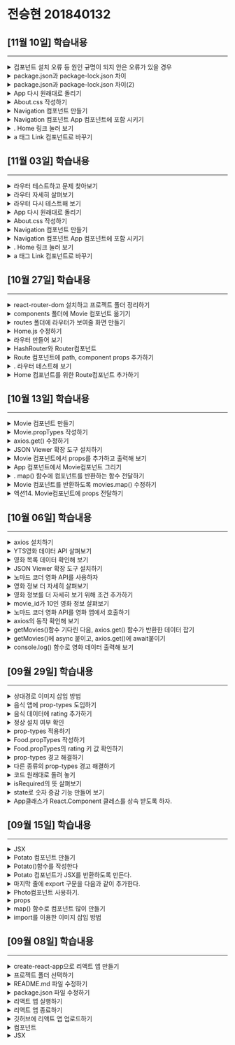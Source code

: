 # 전승현 201840132 



##  [11월 10일] 학습내용
------

<details>
<summary>컴포넌트 설치 오류 등 원인 규명이 되지 안은 오류가 있을 경우 </summary>

1. npm cache clean --force
2. npm rebuild
3. rm -rf node_modules
4. npm install


</details>

<details>
<summary>  package.json과 package-lock.json 차이</summary>

1. package.json은 패기지 의존성 관리 파일이다
2. 협업을 할 때는 팀원들 각자의 컴퓨터에 같은 패키지들을 설치해서 동일한 개발환경을 구성해야 하는
게 이때 사용하는 것이 package.json이다.
3. 물론 개인의 프로젝트를 재 생성하거나, 이번의 경우처럼 오류가 있을 때도 유용하게 사용된다
4. 하지만 간혹 팀원들 중 버전이 다르게 설치되는 경우 앱이 동작하지 않는 경우도 있어 난감할 때가 생
긴다. 이때는 다음과 같이 확인하고 조치한다. 결국 앞서 소개한 방법으로 해결하는 것이다. 
5.  package.json의 경우는 version range를 사용한다. "express": "~4.16.1“
6. package-lock.json은 package.json 이 변경될 때 마다 업데이트 되는 것으로 좀더 정확한 버전이
기록되어 있다.


</details>


<details>
<summary>  package.json과 package-lock.json 차이(2)</summary>

1. npm install 을 진행하더라도 서로 다른 node_modules트리를 생성하는 경우가 발생한다. 
2. 이것은 npm의 버전이 다른 경우, npm 알고리즘의 차이가 나기 때문이다. 
3. 그래서 팀원 간의 문제가 발행하면 npm버전부터 확인한다.
4. 그리고 package-lock.json파일이 있으면 npm install명령은 package.json 을 사용하지 않고
package-lock.json 을 사용하여 node-modules 를 생성한다.


</details>

<details>
<summary> App 다시 원래대로 돌리기</summary>

1. Route 컴포넌트에 exact props를 추가하면 해결할 수 있다
2. exact props는 Route 컴포넌트가 path props와 정확하게 일치하는 URL에만 반응하도록 한다.



</details>

<details>
<summary> About.css 작성하기</summary>

1. route 폴더에 About.css파일을 생성한고, css 코드를 작성한다. (kabab case사용하기)
2. About.js에 About.css를 import하고, 적용할 수 있도록 내용도 수정한다



</details>


<details>
<summary>  Navigation 컴포넌트 만들기</summary>

1.  Home과 About이라는 2개의 버튼을 만들고, 각각의 버튼을 눌렸을 때 해당 화면이 보이도록 할 것
이다
2. 먼저 components폴더에 Navigation.js파일을 만들고, 2개의 a 태그를 반환하도록 작성한다



</details>


<details>
<summary> Navigation 컴포넌트 App 컴포넌트에 포함 시키기</summary>

1. App컴포넌트에 Navigation을 import시키고, <HashRoute>에서 불러오게 한다.
2. 앱을 실행하면 Navigation이 출력되는 것을 확인할 수 있다
3. 하지만 동작은 잘 될까? 다음 액션에서 확인해 보자.

</details>

<details>
<summary> . Home 링크 눌러 보기</summary>

1. Home링크를 눌러본다.
2. • 링크를 클릭할 때마다 리액트가 죽고, 새 페이지가 열리는 문제가 발생한다.
3. • 원인은 a 태그의 href속성이 페이지 전체를 다시 그리는 성질을 갖고 있기 때문이다.
4. 이대로 라면 필요한 부분만 다시 그려주는 리액트를 써야할 이유가 없다. 
5. 이 문제를 해결하려면 react-router-dom의 Link 컴포넌트를 사용하면 된다.

</details>


<details>
<summary> a 태그 Link 컴포넌트로 바꾸기</summary>

1. Navigation 컴포넌트에 Link 컴포넌트를 import하고 a 태그를 Link 컴포넌트로 바꾼다. • href속성은 to로 수정한다.
2. 앱을 실행하고 링크를 클릭해 본다. 페이지 전체 고침 문제가 해결된 것을 확인할 수 있다

</details>


##  [11월 03일] 학습내용
------

<details>
<summary> 라우터 테스트하고 문제 찾아보기</summary>

1. localhost:3000에 접속하면 주소 뒤에 자동으로 /#/가 붙으면서 영화 앱 화면이 나타난다.
2. 이번에는 /about에도 접속해 본다. 당연히 About 컴포넌트만 출력되야 함에도, Movie 컴포넌트가
함께 출력된다.
3. 이제부터 이 문제를 해결해 보도록 한다.


</details>

<details>
<summary>  라우터 자세히 살펴보기</summary>

1. • App 컴포넌트에 라우터를 다음과 같이 구성한다
~~~javascript
  <HashRouter>
        <Navigation />
        <Route path = '/' exact={true} component={Home} />
        <Route path = '/about' component={About} />
        <Route path = '/movie-detale' componente={Detail} />
    </HashRouter>
~~~

</details>


<details>
<summary> 라우터 다시 테스트해 보기</summary>

1. /home에 접속하면 문제가 없어 보이지만, /home/introduction에 접속하면 Home이 함께 나오는
문제는 여전하다.
2. 라우터는 사용자가 /home/introduction에 접속하면 /, /home, /home/introduction 순서로
path props가 있는지를 찾는다. 그런데 이들 모두가 path props를 갖고 있기 때문에 introduction
에 접속하면 이 모든 것이 보이는 것이다.
3. • 이와 같은 이유로 /about에 접속하면 /, /about 순서로 path props를 찾기 때문에 Home과 About
컴포넌트 모두 출력되는 것이었다.


</details>

<details>
<summary> App 다시 원래대로 돌리기</summary>

1. Route 컴포넌트에 exact props를 추가하면 해결할 수 있다
2. exact props는 Route 컴포넌트가 path props와 정확하게 일치하는 URL에만 반응하도록 한다.



</details>

<details>
<summary> About.css 작성하기</summary>

1. route 폴더에 About.css파일을 생성한고, css 코드를 작성한다. (kabab case사용하기)
2. About.js에 About.css를 import하고, 적용할 수 있도록 내용도 수정한다



</details>


<details>
<summary>  Navigation 컴포넌트 만들기</summary>

1.  Home과 About이라는 2개의 버튼을 만들고, 각각의 버튼을 눌렸을 때 해당 화면이 보이도록 할 것
이다
2. 먼저 components폴더에 Navigation.js파일을 만들고, 2개의 a 태그를 반환하도록 작성한다



</details>


<details>
<summary> Navigation 컴포넌트 App 컴포넌트에 포함 시키기</summary>

1. App컴포넌트에 Navigation을 import시키고, <HashRoute>에서 불러오게 한다.
2. 앱을 실행하면 Navigation이 출력되는 것을 확인할 수 있다
3. 하지만 동작은 잘 될까? 다음 액션에서 확인해 보자.

</details>

<details>
<summary> . Home 링크 눌러 보기</summary>

1. Home링크를 눌러본다.
2. • 링크를 클릭할 때마다 리액트가 죽고, 새 페이지가 열리는 문제가 발생한다.
3. • 원인은 a 태그의 href속성이 페이지 전체를 다시 그리는 성질을 갖고 있기 때문이다.
4. 이대로 라면 필요한 부분만 다시 그려주는 리액트를 써야할 이유가 없다. 
5. 이 문제를 해결하려면 react-router-dom의 Link 컴포넌트를 사용하면 된다.

</details>


<details>
<summary> a 태그 Link 컴포넌트로 바꾸기</summary>

1. Navigation 컴포넌트에 Link 컴포넌트를 import하고 a 태그를 Link 컴포넌트로 바꾼다. • href속성은 to로 수정한다.
2. 앱을 실행하고 링크를 클릭해 본다. 페이지 전체 고침 문제가 해결된 것을 확인할 수 있다

</details>


##  [10월 27일] 학습내용
------

<details>
<summary> react-router-dom 설치하고 프로젝트 폴더 정리하기</summary>

1. 간단한 메뉴를 추가한다.
2. 메뉴를 클릭하면 화면이 이동해야 하는데, 이때 필요한 것이 라우터이다.
3. • 라우터는 react-router-dom패키지를 이용하면 된다.
4.  react-router-dom 설치하기
~~~ javascript
> npm install react-router-dom
~~~


</details>

<details>
<summary>   components 폴더에 Movie 컴포넌트 옮기기</summary>

1. src/components 폴더 만들고 Movie컴포넌트 이동

</details>


<details>
<summary> routes 폴더에 라우터가 보여줄 화면 만들기</summary>

1. • src/routes 폴더 만들고 Home.js와 About.js 파일 생성


</details>

<details>
<summary> Home.js 수정하기</summary>

1. App.js내용을 Home.js로 복사하고 컴포넌트 이름을 Home으로 수정한다
2. Home.css를 생성하고 Home.js에 import한다.



</details>

<details>
<summary> 라우터 만들어 보기</summary>

1. 라우터는 사용자가 입력한 URL을 통해 특정 컴포넌트를 불러준다.
2. React-router-dom은 여러 종류의 라우터를 제공하는데, 여기서는 HashRouter와 Route컴포넌트
를 사용한다.
3. App.js에 HashRouter와 Route 컴포넌트 import하고 적용한다.


</details>


<details>
<summary> HashRouter와 Router컴포넌트</summary>

1. HashRouter와 Router컴포넌트 import한다
2. HashRouter컴포넌트가 Route컴포넌트를 감싸 반환하도록 App.js를 수정한다
3. 그리고 Home을 import 했던 코드는 잠시 지운다.
4. Route에는 2가지 props를 전달할 수 있다. 하나는 URL을 위한 path props고, 또 하나는 URL에 맞
는 컴포넌트를 불러 주기 위한 component props이다.




</details>


<details>
<summary> Route 컴포넌트에 path, component props 추가하기</summary>

1. About 컴포넌트를 import 한다.
2. Path, component props에 URL과 About 컴포넌트를 전달한다.

</details>

<details>
<summary> . 라우터 테스트해 보기</summary>

1. • localhost:3000/#에 path props로 전달했던 값 /about을 붙여 다시 접속해 보자.
2. URL은 localhost:3000/#/about이고, 액션3에서 작성했던 내용이 출력된다.
3. 이것은 Route 컴포넌트에 전달한 path props를 보고 component props에 지정한 About 컴포넌
트를 그려 준 것이다. 

</details>


<details>
<summary> Home 컴포넌트를 위한 Route컴포넌트 추가하기</summary>

1. App 컴포넌트에 Home 컴포넌트를 import하고, 또 다른 Route 컴포넌트를 추가 한다
2. path props를 “/”으로 입력한 이유는 localhost:3000에 접속하면 기본으로 보여줄 컴포넌트를
Home 컴포넌트로 하기 위해서이다.

</details>

##  [10월 13일] 학습내용
------

<details>
<summary> Movie 컴포넌트 만들기</summary>

1. src폴더에 Movie.js 파일을 새로 만든다.
2. 컴포넌트의 기본 골격을 작성한다
3. Movie 컴포넌트는 state가 필요하지 않으므로 클래스형 컴포넌트가 아닌, 함수형 컴포넌트로 작성
하기로 한다.
4. Movie에 넘어와야 하는 영화 데이터를 정의하고, 관리하기 위해 prop-types를 사용한다.
~~~ javascript
> import PropTypes from "prop-types";

function Movie() {
    return <h1></h1>;
}

Movie.propTypes = {};

export default Movie;
~~~


</details>

<details>
<summary>  Movie.propTypes 작성하기</summary>

1. 먼저 id를 Movie.propTypes를 추가 한다. 
2. id의 자료형은 Number이고, 반드시 있어야 함으로 PropType.number.isRequired로 작성한다.
3. year, title, summary, poster를 각각 Movie.propTypes에 추가 한다. 
4. 여기서 poster props는 영화 포스터 이미지 주소를 저장하기 위한 것이다

~~~ javascript
Movie.propTypes = {
  year: PropTypes.number.isRequired,
  title: PropTypes.string.isRequired,
  summary: PropTypes.string.isRequired,
  poster: PropTypes.string.isRequired,
  genres: PropTypes.arrayOf(PropTypes.string).isRequired,
};

~~~





</details>


<details>
<summary>axios.get() 수정하기</summary>

~~~ javascript
getMovie = async () => {
    //movies.data.data.movies
    const {
      data: {
        data: { movies },
      },
    } = await axios.get("https://yts-proxy.now.sh/list_movies.json?_by=rating");

~~~


</details>

<details>
<summary> JSON Viewer 확장 도구 설치하기</summary>

1. JSON Viewer라는 확장 도구를 설치하면 정상적으로 볼 수 있다.
2. 크롬 웹스토어에서 JSON Viewer라고 검색하고 설치한다



</details>

<details>
<summary> Movie 컴포넌트에서 props를 추가하고 출력해 보기</summary>

1. Movie 컴포넌트에서 id, title, year, summary, poster props를 받아 출력할 수 있도록 수정한다.
2. App 컴포넌트에서 Movie컴포넌트를 그릴 때 title만 우선 출력하도록 만들어 보자.
3. 음식 앱을 만들 때 컴포넌트를 map() 함수로 출력했던 것과 같이 코딩한다.


~~~ javascript
function Movie({ id, year, title, summary, poster }) {
    return <h4>{title}</h4>;
}

~~~
</details>


<details>
<summary> App 컴포넌트에서 Movie컴포넌트 그리기</summary>

1. We are ready를 출력하고 있는 자리, 즉 로딩이 완료 되면 실행되는 자리에 movies.map()을 사용
한다.
2. map() 함수의 첫 번째 인자로 컴포넌트를 반환하는 함수를 전달하면 된다.
~~~ javascript
render() {
    const { isLoading, movies} = this.state;
    return <div>{isLoading ? 'Loading..' : movies.map()}</div>;
}

~~~



</details>


<details>
<summary>. map() 함수에 컴포넌트를 반환하는 함수 전달하기</summary>

1. 우선 console탭에 영화 데이터를 출력한 다음, 아무것도 반환하지 않는 함수를 전달해 본다
~~~ javascript
{isLoading
? 'Loading...'
: movies.map((movie)=>{
    console.log(movie)
    return
})}

~~~

</details>

<details>
<summary> Movie 컴포넌트를 반환하도록 movies.map() 수정하기</summary>

1. App.js에 Movie 컴포넌트를 import한 다음, movies.map()에 전달한 함수가 <Movie />를 반환하
도록 한다.
~~~ javascript
import Moive from './Movie'

~~~

</details>


<details>
<summary>액션14. Movie컴포넌트에 props 전달하기</summary>

1. id, year, title, summary, poster를 isRequired로 설정했기 때문에 props를 모두 전달해야 한다.
2. • 단, poster props의 경우 키 이름이 medium_cover_image이므로 movies.poster가 아니라
movies.medium_cover_image라고 작성한다.
3. setTimeout은 이제 사용할 필요가 없으니 삭제한다.
4. App을 실행해 보면 영화 제목이 나오는 것을 확인할 수 있다.

~~~ javascript
  <Movie
                  key={movie.id}
                  id={movie.id}
                  year={movie.year}
                  title={movie.title}
                  summary={movie.summary}
                  poster={movie.medium_cover_image}


~~~
</details>





##  [10월 06일] 학습내용
------

<details>
<summary>axios 설치하기</summary>

1. javascript에서는 영화 데이터를 로딩 할 때 fetch()함수를 사용한다. 
2. 하지만 이 시간은 javascript시간이 아님으로 그 대신 axios를 사용하도록 한다.
3. public 폴더에 images폴더를 생성한다
4. 터미널에서 다음과 같이 입력하여 axios를 설치한다.
~~~
> npm install axios
~~~


</details>

<details>
<summary>  YTS영화 데이터 API 살펴보기</summary>

1. 브라우저 주소창에 yts.lt/api 라고 입력하고, YTS영화 데이터 API 사이트에 접속해 보자.
2. 앞으로 사용할 API는 'List Movies API'이다.
3. List Movies를 클릭한다. 로그인 하지 않아도 된다.
4. API는 특정 주소를 입력하면 그 주소에 맞는 결과를 보내 준다.
5. 조건도 붙일 수 있도록 제공한다.
6. 우리는 Endpoint의 가장 위에 있는 주소를 사용한다. 이 주소는 최신 영화 20개에 대한 데이터를 기
본으로 보내 준다



</details>


<details>
<summary>영화 목록 데이터 확인해 보기</summary>

1. • 브라우저에서 Endpoint의 주소 중 json으로 끝나는 주소를 입력한다.
2. • min스타일로 제공되기 때문에 보기가 아주 불편하다.



</details>

<details>
<summary> JSON Viewer 확장 도구 설치하기</summary>

1. JSON Viewer라는 확장 도구를 설치하면 정상적으로 볼 수 있다.
2. 크롬 웹스토어에서 JSON Viewer라고 검색하고 설치한다



</details>

<details>
<summary>노마드 코더 영화 API를 사용하자</summary>

1. API GitHub에 접속해 보면 README.md 소개 글에 다음과 같은 내용이 있다
2. YTS의 endpoint /list_movies.json을 사용하려면 yts-proxy.now.sh에 /list_movies.json을 붙이
면 된다.
3. 만일 YTS의 다른 endpoint와 함께 노마드 코더 영화 API를 사용하려면,
yts-proxy.now.sh에 endpoint를 붙이면 된다.

</details>


<details>
<summary>영화 정보 더 자세히 살펴보기</summary>

1. 영화정보를 좀더 자세히 살펴보자
2. 주소창에 yts-proxy.now.sh/movie_details.json라고 접속하면 아무 것도 출력되지 않는다.
3. API가 movie_id라는 조건을 요구하기 때문이다.


</details>


<details>
<summary>영화 정보를 더 자세히 보기 위해 조건 추가하기</summary>

1. yts.mx/api#mivie_details에 접속하면
movie_details Endpoint는 movie_id가 필수임을 알
수 있다.
2. 즉 yts-proxy.now.sh/list_movies.json에 movie_id를
추가해야 한다.
3. Example에 있는 주소를 보면 movie_id를 어떻게 추가
하는지 알 수 있다.


</details>

<details>
<summary> movie_id가 10인 영화 정보 살펴보기</summary>

1. yts-proxy.now.sh/list_movies.json?movie_id=10 이하고 접속하면 아이디가 10인 영화의 자세
한 정보를 볼 수 있다.



</details>


<details>
<summary>노마드 코더 영화 API를 영화 앱에서 호출하기</summary>

1. API를 사용하려면 axios를 import한 다음, componentDidMount()함수에서 axios로 API를 호출
하면 된다
2. axios.get()함수의 인자에 URL을 전달하여 API를 호출했다
3. setTimeout은 이제 사용할 필요가 없으니 삭제한다.
4. 실행해 보면 여전히 Loading... 이라고만 나온다.

</details>

<details>
<summary>axios의 동작 확인해 보기</summary>

1. axios가 동작하는지 살펴보자.
2. network탭을 열고 브라우저 새로고침(Ctrl+F5)을 한다
3. name이라는 항목에 list_movies.json이라고 나온 부분이 바로 axios가 API를 호출해서 발생한 것
이다.

</details>

<details>
<summary>getMovies()함수 기다린 다음, axios.get() 함수가 반환한 데이터 잡기</summary>

1. getMovies()함수를 만들고, 이 함수 안에서 axios.get()이 실행하도록 한다.
2. axios.get()의 return값은 movies에 저장한다. 
3. componentDidMount()함수가 실행되면 this.getMovie()가 실행된다
4. 이때 자바스크립트에게 getMovies()함수는 시간이 필요하다는 것을 알려야 하는데 이때 사용되는
것이 async, await 이다.

</details>


<details>
<summary> getMovies()에 async 붙이고, axios.get()에 await붙이기</summary>

1. 시간이 필요하다는 것을 알리기 위해서는 async, await 키워드가 필요하다. 
2. 자바스크립트에게 시간이 필요하다는 것을 알리려면 async를 ()앞에 붙이고,
3. 실제 시간이 필요한 대상인 axios.get()함수 에는 await을 붙인다.


</details>

<details>
<summary>  console.log() 함수로 영화 데이터 출력해 보기 </summary>

1. 앞에서 우리가 작업한 결과로 API가 보내준 데이터는 movies에 들어가 있을 것이다. 
2. console을 통해 출력해 보자.


</details>

##  [09월 29일] 학습내용
------

<details>
<summary>상대경로 이미지 삽입 방법</summary>

1. 교재에서의 이미지 삽입은 절대 경로를 사용했다. 상대 경로로 삽입할 때는 어떻게 하면 될까?
2. Import를 사용하는 방법도 있지만 이미지가 많을 경우는 코드가 길어져 적합하지 않다.
3. public 폴더에 images폴더를 생성한다
4. 그리고 필요한 곳에 
~~~
<img src=“image/[이미지 이름]”> 
~~~
형태로 태그를 작성하면 된다.

</details>

<details>
<summary> 음식 앱에 prop-types 도입하기</summary>

1. 정의한 props의 값이 컴포넌트에 제대로 전달되지 않으면 어떻게 해야 할까?
2. Picture props에 {dish.image}가 아닌 {true}를 전달하면 어떻게 될까?
3. 여러가지 이유로 원하는 대로 이미지 등이 나오지 않을 때 이를 검사할 수 있는 방법은 없을까?
4.  이번 절에서는 이 검사 방법에 대해 알아 보도록 한다.

~~~
import React from 'react';
~~~

</details>


<details>
<summary>음식 데이터에 rating 추가하기</summary>

1. • foodLike 배열의 각 요소에 rating(평점)을 추가한다
2. • Rating props를 Food 컴포넌트에 전달하면서 이 값을 검사해 보기로 한다
3. • 그러기 위해서는 props의 자료형을 검사할 수 있도록 만들어 주는 prop-types라는 도구가 필요하
다.
4. • 다음 액션에서는 도구를 설치해 본다.


</details>

<details>
<summary>정상 설치 여부 확인</summary>

1. Package.json 파일을 열어 dependencies 키에 있는 값을 살펴보자
2. Prop-types가 등록되어 있으면 설치가 정상적으로 된 것이다
3. Prop-types는 컴포넌트가 전달받은 props가 원하는 값인지 확인해 주는 역할을 한다
4. prop-types를 통해 미리 ‘Food 컴포넌트는 반드시 picture props가 전달되야 한다’고 정의할 수 있
다.


</details>

<details>
<summary> prop-types 적용하기</summary>

1. import PropTypes from ‘prop-types’; 를 App.js 파일 맨 위에 추가해 주자.
2. 그리고 ration props를 Food 컴포넌트에 전달하자. 
3. 아직 prop-types를 적용한 상태는 아니다.

</details>


<details>
<summary>Food.propTypes 작성하기</summary>

1. 이제 prop-types를 적용해 보자.
2. Food.propType에 객체를 적어 주기만 하면 된다.
3. 모든 props는 문자열이고 반드시 있어야 한다는 조건을 추가해 보자.
4. 실행하면 별 문제가 없어 보이지만, 콘솔 탭을 확인해 보면 경고 메시지가 보인다.

</details>


<details>
<summary>Food.propTypes의 rating 키 값 확인하기</summary>

1. isRequired는 필요하다는 뜻 이다.
2. rating에는 string이라는 자료형이 반드시 필요하다’는 이야기 이다.


</details>

<details>
<summary> prop-types 경고 해결하기</summary>

1. rating: PropTypes.string.isRequired 대신 rating: PropTypes.number.isRequired 로 교체
2. Console탭을 확인해 보면 prop type 경고 메시지가 사라져 있다


</details>


<details>
<summary>다른 종류의 prop-types 경고 해결하기</summary>

1. Picture props의 이름을 image로 바꿔보자.
2. 화면에 사진이 나오지 않게 된다
3. Console 탭을 살펴보면 그 이유를 알 수 있다.
4. Food 컴포넌트에 picture라는 이름의 props가 필요한데, 그 값이 undefined다.

</details>

<details>
<summary>코드 원래대로 돌려 놓기</summary>

1. 이럴 경우도 props오류가 발생한 다는 생각하며, 오류 메시지를 눈으로 익혀 둔다.

</details>

<details>
<summary>isRequired의 뜻 살펴보기</summary>

1. rating props는 필수가 아니어도 되는 항목이다.
2. 다만 값이 전달되는 경우 자료형이 number이기는 해야 한다.

</details>


<details>
<summary> state로 숫자 증감 기능 만들어 보기</summary>

1. props는 정적인 데이터만 다룰 수 있다.
2. state는 동적인 데이터를 다루기 위해 사용된다
3. state는 class형 컴포넌트에서 사용된다.
4. 기존의 App.js는 04-App.js로 이름을 바꾸고 새로운 App.js 파일을 생성한다.

</details>

<details>
<summary> App클래스가 React.Component 클레스를 상속 받도록 하자. </summary>

1. class를 `React.Component`로 상속받아 생성한다.
2. `React.Component` 클래스는 500여 줄이 넘는 코드
로 여러가지 기능이 이미 구현되어 있기 때문에 사용하
기에 편리하다.
3. import할 때 `{Component}`를 써주면 extends에서
`React.`을 생략할 수 있다.

</details>

## [09월 15일] 학습내용
------

<details>
<summary>JSX</summary>

1. 컴포넌트는 자바스크립트와 HTML을 조합한 JSX라는 문법을 사용해서 만든다.
2. JSX의 문법은 JS와 HTML 문법의 조합한 것으로 사용하다 보면 자연스럽게 익힐 수 있다.

</details>

<details>
<summary>Potato 컴포넌트 만들기</summary>

1. src폴더 안에 Potato.js라는 이름의 새 파일을 만든다.
2. 첫 글자는 반드시 대문자를 사용한다
3. Import 구문을 입력해야 리액트가 JSX를 이해할 수 있으니 반드시 입력한다.

~~~
import React from 'react';
~~~

</details>


<details>
<summary>Potato()함수를 작성한다</summary>

~~~
import React from 'react';
function Potato() {

}
~~~


</details>

<details>
<summary>Potato 컴포넌트가 JSX를 반환하도록 만든다.</summary>

~~~
import React from 'react';
function Potato() {
    return <h3>I love potato</h3>;
}
~~~

</details>

<details>
<summary>마지막 줄에 export 구문을 다음과 같이 추가한다.</summary>

~~~
import React from 'react';
function Potato() {
    return <h3>I love potato</h3>;
}

export default Potato;
~~~

</details>


<details>
<summary>Photo컴포넌트 사용하기.</summary>

1. Export구문을 추가하면 다른 파일에서 해당 컴포넌트를 사용할 수 있다.
2. 교재의 액션06 처럼 코딩하는 경우 오류가 발생한다.

~~~
ReactDOM.render(<App />, document.getElementById('root'));
-> ReactDOM.render(<App /><Potato />, document.getElementById('root'));
~~~

</details>


<details>
<summary>props</summary>

- Props란 컴포넌트에서 컴포넌트로 전달하는 데이터를 말한다. 함수의 매개변수 역할을 하는 것이다.<br>
 따라서 props를 사용하면 컴포넌트를 효율적으로 사용할 수 있다.


</details>

<details>
<summary>map() 함수로 컴포넌트 많이 만들기</summary>

1. 이제 앞서 만든 foodLike에 있는 데이터로 컴포넌트를 여러 개 만든다.
2. 이때 사용되는 함수가 JS의 map()이다.
3. 이번 절에서는 map()함수의 동작을 크롬 개발자 도구의 console을 통해 살펴본다

</details>


<details>
<summary>import를 이용한 이미지 삽입 방법</summary>

1. 교재에서의 이미지 삽입은 절대 경로를 사용했다. 상대 경로로 삽입할 때는 어떻게 하면 될까?
2. 먼저 알아 둬야 할 것은 src폴더 내부에 이미지를 저장해야 한다는 것이다.
3. 그리고 상대 경로 삽입 방법은 2가지가 있는데 한가지는 import를 사용하는 방법과 require를 사용하는 방법이다.
4. 여기서는 import방법을 설명한다.
5. img01은 별칭이고 실제 이미지의 위치는 /src/images/1.jpg이다. 반드시 src 아래 두어야 한다.
6. 그리고 실제 사용한 때는 img01로 사용한다.

~~~
import img01 from './images/1.jpg'
~~~
</details>




##  [09월 08일] 학습내용
-------
<details>
<summary>create-react-app으로 리액트 앱 만들기</summary>

1. 명령 프롬프트를 실행한 다음 리액트 앱을 만들고 싶은 디렉토리로 이동해서 다음과 같이 명령을 실행한다.

2. 작업 디렉토리를 미리 만들고 실행하는 것이 작업하기가 편하다.
3. 앱의 이름은 자유롭게 해도 되지만 여기서는 movie_app_2021으로 통일한다.
4. 이제 다음과 같이 명령을 실행하면 작업 디렉토리 안에 앱 이름 디렉토리가 자동으로 생성되고 그 안에 필요한 파일들을 자동으로 설치해준다.

5. 명령은> npx create-react-app movie_app_2021

6. install중에 warning이 발생하지만 상관없다.

</details>

<details>
<summary>프로젝트 폴더 선택하기</summary>

1. 폴더를 선택하고 진행했으면 movie_app_2021폴더를 펼쳐 내용을 살펴본다

2. 만일 미리 열지 않았으면 File > Open Folder...메뉴를 선택하고 열면 된다


</details>

</details>

<details>
<summary>README.md 파일 수정하기</summary>

1. README.md 파일의 내용을 모두 지우고, 아래와 같이 입력한 후 저장한다.

2. README.md 파일은 1학기때와 같이 가장 위에 이름과 학번이 오게 하고,
다음 줄부터 날짜를 쓴 다음 매주 학습내용을 작성한다.

3. 가장 최근의 내용이 가장 위로 올라오게 작성한다.


</details>

<details>
<summary>package.json 파일 수정하기</summary>

1. test, eject 명령어는 사용하지 않기 때문에 삭제 한다. 그리고 파일을 저장한다.

</details>

<details>
<summary>리액트 앱 실행하기</summary>

1. 명령 프롬프트에서 프로젝트 폴더로 이동한 다음, >npm start로 앱을 실행한다

2. Terminal을 이용 할 때는 경로를 주의해야 한다.

3. 웹브라우저에 리액트 로고가 나타나면 정상적으로 프로젝트가 생성된 것이다.

</details>


<details>
<summary>리액트 앱 종료하기</summary>

1. App 실행되면 웹브라우저에 다음 화면이 나타난다.

2. App을 종료하려면 프롬프트에서 Ctrl + c를 누른다

</details>

<details>
<summary>깃허브에 리액트 앱 업로드하기</summary>

1. 로컬 저장소 초기화하기
+ 교재에는 구체적인 설명이 나와 있지 않으나 프로젝트 자체의 용량은 크지 않치만 node_modules 폴더에 파일이 많아 업로드,
복사, 삭제 시에 시간이 많이 소요된다.

+ 또한 필요한 것은 새로 작성된 source이기 때문에 node_modules폴더를 제외하도록.gitignore파일을 작성한다

+ VScode를 사용할 경우 좌측하단의 구름 아이콘을 클릭하면 바로 push가 가능하다.

+ 교재에서는 루트 폴더라고 하는데, 이는 프로젝트의 루트를 말하는 것이다. 교재 전체에서 그렇게 사
용하고 있으니 주의해야 한다.

2. 깃허브에 저장소 만들기

3. 깃허브 저장소에 리액트 앱 업로드하기

4. 깃허브 저장소 확인하기

</details>


<details>
<summary>컴포넌트</summary>

1. function으로 정의 내린 곳을 컴포넌트라고 한다

2. 아래 코드를 살펴보면 App()함수가 정의되어 있고, 함수는 html문서를 return해 주고 있다. 리액트에서는 이것을 "App컴포넌트를 정의했다"고한다.

</details>


<details>
<summary>JSX</summary>

1. 컴포넌트는 자바스크립트와 HTML을 조합한 JSX라는 문법을 사용해서 만든다

2. JSX의 문법은 JS와 HTML 문법의 조합한 것으로 사용하다 보면 자연스럽게 익힐 수 있다.

</details>

